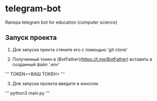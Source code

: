 # telegram-bot
Ranepa telegram bot for education (computer science)

## Запуск проекта

1. Для запуска пректа стяните его с помощью 'git clone' 

2. Полученный токен в (BotFather)(https://t.me/BotFather) вставить в созданный файл '.env'


'''
TOKEN=<ВАШ ТОКЕН>
'''

3. Для запуска проекта введите в консоли 

'''
python3 main.py
'''